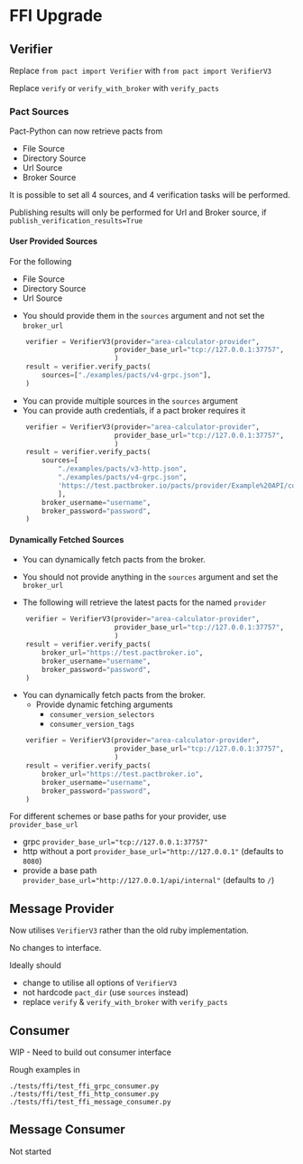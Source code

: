 # FFI Upgrade

## Verifier

Replace `from pact import Verifier`
with `from pact import VerifierV3`

Replace `verify` or `verify_with_broker`
with `verify_pacts`

### Pact Sources

Pact-Python can now retrieve pacts from

- File Source
- Directory Source
- Url Source
- Broker Source

It is possible to set all 4 sources, and 4 verification tasks will be performed.

Publishing results will only be performed for Url and Broker source, if `publish_verification_results=True`

#### User Provided Sources

For the following

- File Source
- Directory Source
- Url Source

* You should provide them in the `sources` argument and not set the `broker_url`

```python
    verifier = VerifierV3(provider="area-calculator-provider",
                          provider_base_url="tcp://127.0.0.1:37757",
                          )
    result = verifier.verify_pacts(
        sources=["./examples/pacts/v4-grpc.json"],
    )
```

* You can provide multiple sources in the `sources` argument
* You can provide auth credentials, if a pact broker requires it

```python
    verifier = VerifierV3(provider="area-calculator-provider",
                          provider_base_url="tcp://127.0.0.1:37757",
                          )
    result = verifier.verify_pacts(
        sources=[
            "./examples/pacts/v3-http.json",
            "./examples/pacts/v4-grpc.json",
            'https://test.pactbroker.io/pacts/provider/Example%20API/consumer/Example%20App/latest'
            ],
        broker_username="username",
        broker_password="password",
    )
```

#### Dynamically Fetched Sources

* You can dynamically fetch pacts from the broker.
* You should not provide anything in the `sources` argument and set the `broker_url`

* The following will retrieve the latest pacts for the named `provider`

```python
    verifier = VerifierV3(provider="area-calculator-provider",
                          provider_base_url="tcp://127.0.0.1:37757",
                          )
    result = verifier.verify_pacts(
        broker_url="https://test.pactbroker.io",
        broker_username="username",
        broker_password="password",
    )
```

* You can dynamically fetch pacts from the broker.
  * Provide dynamic fetching arguments
    * `consumer_version_selectors`
    * `consumer_version_tags`

```python
    verifier = VerifierV3(provider="area-calculator-provider",
                          provider_base_url="tcp://127.0.0.1:37757",
                          )
    result = verifier.verify_pacts(
        broker_url="https://test.pactbroker.io",
        broker_username="username",
        broker_password="password",
    )
```

For different schemes or base paths for your provider, use `provider_base_url`

- grpc `provider_base_url="tcp://127.0.0.1:37757"`
- http without a port `provider_base_url="http://127.0.0.1"` (defaults to `8080`)
- provide a base path `provider_base_url="http://127.0.0.1/api/internal"` (defaults to `/`)

## Message Provider

Now utilises `VerifierV3` rather than the old ruby implementation.

No changes to interface.

Ideally should 

* change to utilise all options of `VerifierV3`
* not hardcode `pact_dir` (use `sources` instead)
* replace `verify` & `verify_with_broker` with `verify_pacts`

## Consumer

WIP - Need to build out consumer interface

Rough examples in

`./tests/ffi/test_ffi_grpc_consumer.py`
`./tests/ffi/test_ffi_http_consumer.py`
`./tests/ffi/test_ffi_message_consumer.py`

## Message Consumer

Not started